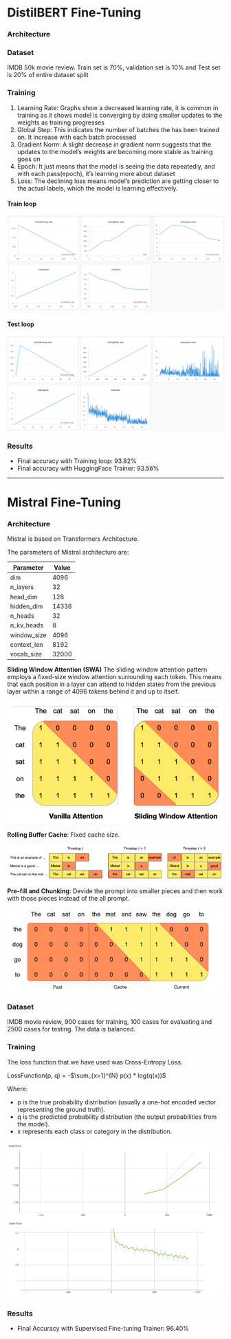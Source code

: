 # DistilBERT Fine-Tuning

### Architecture


### Dataset

IMDB 50k movie review. Train set is 70%, validation set is 10% and Test set is 20% of entire dataset split

### Training

1. Learning Rate: Graphs show a decreased learning rate, it is common in
training as it shows model is converging by doing smaller updates to the
weights as training progresses
2. Global Step: This indicates the number of batches the has been trained
on. It increase with each batch processed
3. Gradient Norm: A slight decrease in gradient norm suggests that the
updates to the model’s weights are becoming more stable as training goes
on
4. Epoch: It just means that the model is seeing the data repeatedly, and
with each pass(epoch), it’s learning more about dataset
5. Loss: The declining loss means model’s prediction are getting closer to
the actual labels, which the model is learning effectively.

#### Train loop

![train_loop](images/distilbert/wandb_graphs_train_loop.png)

#### Test loop

![trainer](images/distilbert/wandb_hf_trainer.png)

### Results

- Final accuracy with Training loop: 93.82%
- Final accuracy with HuggingFace Trainer: 93.56%

-----

# Mistral Fine-Tuning

### Architecture

Mistral is based on Transformers Architecture.

The parameters of Mistral architecture are:

| Parameter    | Value   |
|--------------|---------|
| dim          | 4096    |
| n_layers     | 32      |
| head_dim     | 128     |
| hidden_dim   | 14336   |
| n_heads      | 32      |
| n_kv_heads   | 8       |
| window_size  | 4096    |
| context_len  | 8192    |
| vocab_size   | 32000   |


**Sliding Window Attention (SWA)** The sliding window attention pattern employs a fixed-size window attention surrounding each token. This means that each position in a layer can attend to hidden states from the previous layer within a range of 4096 tokens behind it and up to itself.

![swa](images/mistral/SWA.png)


**Rolling Buffer Cache**: Fixed cache size.

![fixed_cache](images/mistral/Cache.png)


**Pre-fill and Chunking**: Devide the prompt into smaller pieces and then work with those pieces instead of the all prompt. 

![prefillchunking](images/mistral/PreFillChunking.png)

### Dataset

IMDB movie review, 900 cases for training, 100 cases for evaluating and 2500 cases for testing. The data is balanced.


### Training

The loss function that we have used was Cross-Entropy Loss.

LossFunction(p, q) = -$\sum_{x=1}^{N} p(x) * log(q(x))$

Where:
- p is the true probability distribution (usually a one-hot encoded vector representing the ground truth).
- q is the predicted probability distribution (the output probabilities from the model).
- x represents each class or category in the distribution.

![loss_values](images/mistral/LossValues.png)

### Results

- Final Accuracy with Supervised Fine-tuning Trainer: 96.40%
